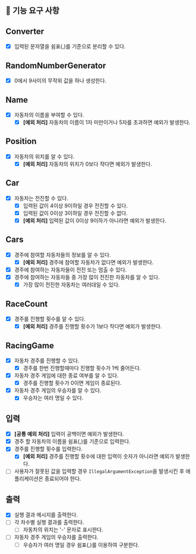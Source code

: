## 🚀 기능 요구 사항

## Converter
- [x] 입력된 문자열을 쉼표(,)를 기준으로 분리할 수 있다.

## RandomNumberGenerator
- [x] 0에서 9사이의 무작위 값을 하나 생성한다.

## Name
- [x] 자동차의 이름을 부여할 수 있다.
  - [x] **[예외 처리]** 자동차의 이름이 1자 미만이거나 5자를 초과하면 예외가 발생한다.

## Position
- [x] 자동차의 위치를 알 수 있다.
  - [x] **[예외 처리]** 자동차의 위치가 0보다 작다면 예외가 발생한다.

## Car
- [x] 자동차는 전진할 수 있다.
  - [x] 입력된 값이 4이상 9이하일 경우 전진할 수 있다.
  - [x] 입력된 값이 0이상 3이하일 경우 전진할 수 없다.
  - [x] **[예외 처리]** 입력된 값이 0이상 9이하가 아니라면 예외가 발생한다.

## Cars
- [x] 경주에 참여할 자동차들의 정보를 알 수 있다.
  - [x] **[예외 처리]** 경주에 참여할 자동차가 없다면 예외가 발생한다.
- [x] 경주에 참여하는 자동차들이 전진 또는 멈출 수 있다.
- [x] 경주에 참여하는 자동차들 중 가장 많이 전진한 자동차를 알 수 있다.
  - [x] 가장 많이 전진한 자동차는 여러대일 수 있다.

## RaceCount
- [x] 경주를 진행할 횟수를 알 수 있다.
  - [x] **[예외 처리]** 경주를 진행할 횟수가 1보다 작다면 예외가 발생한다.

## RacingGame
- [x] 자동차 경주를 진행할 수 있다.
  - [x] 경주를 한번 진행할때마다 진행할 횟수가 1씩 줄어든다.
- [x] 자동차 경주 게임에 대한 종료 여부를 알 수 있다.
  - [x] 경주를 진행할 횟수가 0이면 게임이 종료된다.
- [x] 자동차 경주 게임의 우승자를 알 수 있다.
  - [x] 우승자는 여러 명일 수 있다.

## 입력
- [x] **[공통 예외 처리]** 입력이 공백이면 예외가 발생한다.
- [x] 경주 할 자동차의 이름을 쉼표(,)를 기준으로 입력한다.
- [x] 경주를 진행할 횟수를 입력한다.
  - [x] **[예외 처리]** 경주를 진행할 횟수에 대한 입력이 숫자가 아니라면 예외가 발생한다.
- [ ] 사용자가 잘못된 값을 입력할 경우 `IllegalArgumentException`을 발생시킨 후 애플리케이션은 종료되어야 한다.

## 출력
- [x] 실행 결과 메시지를 출력한다.
- [ ] 각 차수별 실행 결과를 출력한다.
  - [ ] 자동차의 위치는 '-' 문자로 표시한다.
- [ ] 자동차 경주 게임의 우승자를 출력한다.
  - [ ] 우승자가 여러 명일 경우 쉼표(,)를 이용하여 구분한다.